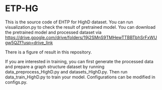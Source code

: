 # ETP-HG
This is the source code of EHTP for HighD dataset. You can run visualization.py to check the result of pretrained model. You can download the pretrained model and processed dataset via https://drive.google.com/drive/folders/19j2SMnS9TMHewTTBBTbhSrFxWUgw5QZf?usp=drive_link

There is a figure of result in this repository.

If you are interested in training, you can first generate the processed data and prepare a graph structure dataset by running data_preprocess_HighD.py and datasets_HighD.py. Then run data_train_HighD.py to train your model. Configurations can be modified in configs.py.
